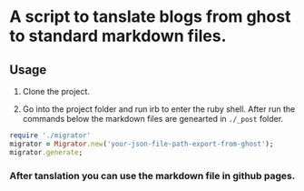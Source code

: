 # A script to tanslate blogs from ghost to standard markdown files.

## Usage

1. Clone the project.

2. Go into the project folder and run irb to enter the ruby shell. After run the commands below the markdown files are genearted in `./_post` folder.

```ruby
require './migrator'
migrator = Migrator.new('your-json-file-path-export-from-ghost');
migrator.generate;
```

### After tanslation you can use the markdown file in github pages.
